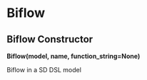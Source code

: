 # Biflow


## Biflow Constructor 

**Biflow(model, name, function_string=None)**

Biflow in a SD DSL model
